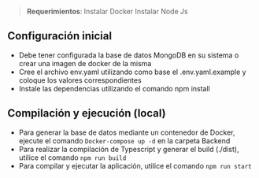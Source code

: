 > **Requerimientos**:
 Instalar Docker
 Instalar Node Js

## Configuración inicial
- Debe tener configurada la base de datos MongoDB en su sistema o crear una imagen de docker de la misma
- Cree el archivo env.yaml utilizando como base el .env.yaml.example y coloque los valores correspondientes
- Instale las dependencias utilizando el comando npm install

## Compilación y ejecución (local)
- Para generar la base de datos mediante un contenedor de Docker, ejecute el comando `Docker-compose up -d` en la carpeta Backend
- Para realizar la compilación de Typescript y generar el build (./dist), utilice el comando `npm run build`
- Para compilar y ejecutar la aplicación, utilice el comando `npm run start`